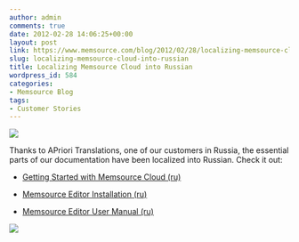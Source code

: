 ```yaml
---
author: admin
comments: true
date: 2012-02-28 14:06:25+00:00
layout: post
link: https://www.memsource.com/blog/2012/02/28/localizing-memsource-cloud-into-russian/
slug: localizing-memsource-cloud-into-russian
title: Localizing Memsource Cloud into Russian
wordpress_id: 584
categories:
- Memsource Blog
tags:
- Customer Stories
---
```


![](/wp-content/uploads/2012/02/apriori-logo.png)

Thanks to APriori Translations, one of our customers in Russia, the essential parts of our documentation have been localized into Russian. Check it out:<!-- more -->



	
  * [Getting Started with Memsource Cloud (ru)](http://wiki.memsource.com/wiki/Getting_Started_with_MemSource_Cloud/ru)

	
  * [Memsource Editor Installation (ru)](http://wiki.memsource.com/wiki/MemSource_Editor_Installation)

	
  * [Memsource Editor User Manual (ru)](http://wiki.memsource.com/wiki/MemSource_Editor_User_Manual/ru)




[![](/wp-content/uploads/2012/02/wiki-russian-localization-300x239.png)](http://wiki.memsource.com/wiki/Getting_Started_with_MemSource_Cloud/ru)

